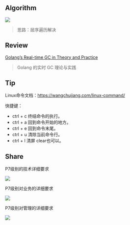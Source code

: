 ## Algorithm
![](https://img-blog.csdnimg.cn/da609ca8f97e4691a3a25690dfd7cf57.png)

> 思路：层序遍历解决

## Review
[Golang’s Real-time GC in Theory and Practice](https://making.pusher.com/golangs-real-time-gc-in-theory-and-practice/index.html)

> Golang 的实时 GC 理论与实践

## Tip

Linux命令文档：https://wangchujiang.com/linux-command/

快捷键：

- ctrl + c 终结命令的执行。
- ctrl + a 回到命令开始的地方。
- ctrl + e 回到命令末尾。
- ctrl + u 清除当前命令行。
- ctrl + l 清屏 clear也可以。

## Share
P7级别的技术详细要求



![](https://img-blog.csdnimg.cn/e178e5cbe4db4baeb984e945dd3c88c7.png)

P7级别对业务的详细要求

![](https://img-blog.csdnimg.cn/cccaf0ae62774811a90dee5df3f98037.png)

P7级别对管理的详细要求

![](https://img-blog.csdnimg.cn/4042df9668954820b36c29a4a8a41ba1.png)